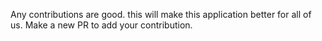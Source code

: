 Any contributions are good. this will make this application better for all of us.
Make a new PR to add your contribution.
